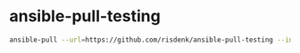 # ansible-pull-testing

```bash
ansible-pull --url=https://github.com/risdenk/ansible-pull-testing --inventory=~/.ansible/pull/$(hostname -f)/hosts --clean --only-if-changed
```

